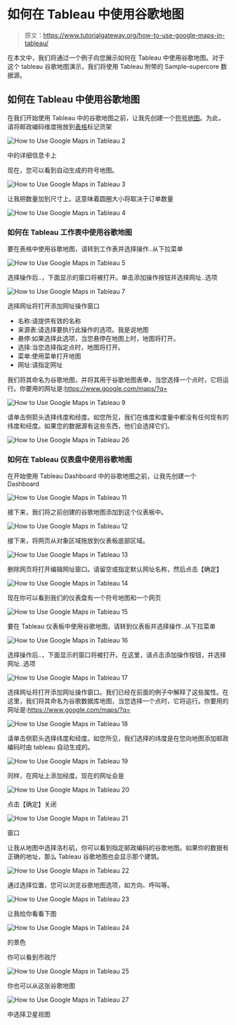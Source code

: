 # 如何在 Tableau 中使用谷歌地图

> 原文：<https://www.tutorialgateway.org/how-to-use-google-maps-in-tableau/>

在本文中，我们将通过一个例子向您展示如何在 Tableau 中使用谷歌地图。对于这个 tableau 谷歌地图演示，我们将使用 Tableau 附带的 Sample–supercore 数据源。

## 如何在 Tableau 中使用谷歌地图

在我们开始使用 Tableau 中的谷歌地图之前，让我先创建一个[符号地图](https://www.tutorialgateway.org/how-to-create-a-map-in-tableau/)。为此，请将邮政编码维度拖放到[表格](https://www.tutorialgateway.org/tableau/)标记货架

![How to Use Google Maps in Tableau 2](img/497eb026ef82569df8d52098ab431808.png)

中的详细信息卡上

现在，您可以看到自动生成的符号地图。

![How to Use Google Maps in Tableau 3](img/be739860ba0fb5b8c6a6631dcca2da44.png)

让我把数量加到尺寸上。这意味着圆圈大小将取决于订单数量

![How to Use Google Maps in Tableau 4](img/bde377dddb544050c9aeb93d6ab50d61.png)

### 如何在 Tableau 工作表中使用谷歌地图

要在表格中使用谷歌地图，请转到工作表并选择操作..从下拉菜单

![How to Use Google Maps in Tableau 5](img/ee8752953da38b4410ca04392b41e22a.png)

选择操作后..，下面显示的窗口将被打开。单击添加操作按钮并选择网址..选项

![How to Use Google Maps in Tableau 7](img/0b2e192d8ba4562215ae4a8d83cc8ceb.png)

选择网址将打开添加网址操作窗口

*   名称:请提供有效的名称
*   来源表:请选择要执行此操作的选项。我是说地图
*   悬停:如果选择此选项，当您悬停在地图上时，地图将打开。
*   选择:当您选择指定点时，地图将打开。
*   菜单:使用菜单打开地图
*   网址:请指定网址

我们将其命名为谷歌地图，并将其用于谷歌地图表单，当您选择一个点时，它将运行。你要用的网址是:https://www.google.com/maps/?q=

![How to Use Google Maps in Tableau 9](img/1853a94396b546a2c2b2e23c8221e93c.png)

请单击侧箭头选择纬度和经度。如您所见，我们在维度和度量中都没有任何现有的纬度和经度。如果您的数据源有这些东西，他们会选择它们。

![How to Use Google Maps in Tableau 26](img/95d532a6cb4aa01b6e8bd53ec186ba85.png)

### 如何在 Tableau 仪表盘中使用谷歌地图

在开始使用 Tableau Dashboard 中的谷歌地图之前，让我先创建一个 Dashboard

![How to Use Google Maps in Tableau 11](img/4819604d9ff01842a121ab03acf2cc59.png)

接下来，我们将之前创建的谷歌地图添加到这个仪表板中。

![How to Use Google Maps in Tableau 12](img/e59b8c471fb6c997e273827fd63a707e.png)

接下来，将网页从对象区域拖放到仪表板底部区域。

![How to Use Google Maps in Tableau 13](img/c932c45a0957c78a2a604b410de479f3.png)

删除网页将打开编辑网址窗口。请留空或指定默认网址名称，然后点击【确定】

![How to Use Google Maps in Tableau 14](img/eecbfd0b2e3f6b2628e4e1fd97bbdce1.png)

现在你可以看到我们的仪表盘有一个符号地图和一个网页

![How to Use Google Maps in Tableau 15](img/fad77511927ac12fed7213fb86ae2f2d.png)

要在 Tableau 仪表板中使用谷歌地图，请转到仪表板并选择操作..从下拉菜单

![How to Use Google Maps in Tableau 16](img/68a57dfa7ce1fa3243a31dcad26edfa8.png)

选择操作后..，下面显示的窗口将被打开。在这里，请点击添加操作按钮，并选择网址..选项

![How to Use Google Maps in Tableau 17](img/acae1712cfbef14969bef2208458af4a.png)

选择网址将打开添加网址操作窗口。我们已经在前面的例子中解释了这些属性。在这里，我们将其命名为谷歌数据库地图，当您选择一个点时，它将运行。你要用的网址是:https://www.google.com/maps/?q=

![How to Use Google Maps in Tableau 18](img/5f617dd2d679dea9686fc274d3eb0f90.png)

请单击侧箭头选择纬度和经度。如您所见，我们选择的纬度是在您向地图添加邮政编码时由 tableau 自动生成的。

![How to Use Google Maps in Tableau 19](img/22915520eb4a2e3b674c3fb0219e5d9f.png)

同样，在网址上添加经度。现在的网址会是<latitude></latitude>

![How to Use Google Maps in Tableau 20](img/3da34e2b0226fbd8c74a31c1c1be184e.png)

点击【确定】关闭

![How to Use Google Maps in Tableau 21](img/387ead0e1ec036743d0997eaf40204e3.png)

窗口

让我从地图中选择洛杉矶，你可以看到指定邮政编码的谷歌地图。如果你的数据有正确的地址，那么 Tableau 谷歌地图也会显示那个建筑。

![How to Use Google Maps in Tableau 22](img/9e2c3e32895b8bf1b7eefb48b84e3bcd.png)

通过选择位置，您可以浏览谷歌地图选项，如方向、呼叫等。

![How to Use Google Maps in Tableau 23](img/36b16af93fd34915684d856470cbf4c9.png)

让我给你看看下图

![How to Use Google Maps in Tableau 24](img/66fde520627117ed8314a3aa6135e262.png)

的景色

你可以看到市政厅

![How to Use Google Maps in Tableau 25](img/c86c655ec4a5b092304453451b50682b.png)

你也可以从这张谷歌地图

![How to Use Google Maps in Tableau 27](img/97ac2619b54340069642271a5cd799cf.png)

中选择卫星视图